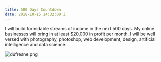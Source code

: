 ```yaml
---
title: 500 Days Countdown
date: 2018-10-15 14:32:00 Z
---
```


I will build formidable streams of income in the next 500 days.
My online businesses will bring in at least $20,000 in profit per month. 
I will be well versed with photography, photoshop, web development, design, artificial intelligence and data science.

![dufresne.png](/uploads/dufresne.png)
